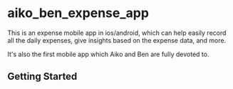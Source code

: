 # aiko_ben_expense_app

This is an expense mobile app in ios/android, which can help easily record all the daily expenses, give insights based on the expense data, and more.

It's also the first mobile app which Aiko and Ben are fully devoted to.


## Getting Started
